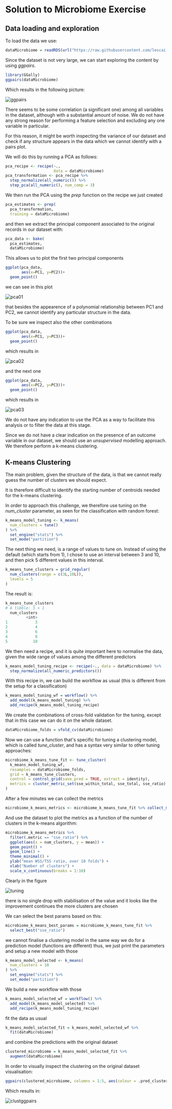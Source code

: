 # Solution to Microbiome Exercise


## Data loading and exploration

To load the data we use:

```R
dataMicrobiome = readRDS(url("https://raw.githubusercontent.com/lescai-teaching/class-bigdata-2023/main/L18_modelling_exercises/L18_dataset_dataMicrobiome.rds"))
```
Since the dataset is not very large, we can start exploring the content by using *ggpairs*.

```R
library(GGally)
ggpairs(dataMicrobiome)
```

Which results in the following picture:

![ggpairs](./L18_sol03_ggpairs.png)

There seems to be some correlation (a significant one) among all variables in the dataset, although with a substantial amount of noise.
We do not have any strong reason for performing a feature selection and excluding any one variable in particular.

For this reason, it might be worth inspecting the variance of our dataset and check if any structure appears in the data which we cannot identify with a pairs plot.

We will do this by running a PCA as follows:

```R
pca_recipe <- recipe(~., 
                     data = dataMicrobiome)
pca_transformation <- pca_recipe %>% 
  step_normalize(all_numeric()) %>% 
  step_pca(all_numeric(), num_comp = 3)
```

We then run the PCA using the *prep* function on the recipe we just created

```R
pca_estimates <- prep(
  pca_transformation,
  training = dataMicrobiome)
```

and then we extract the principal component associated to the original records in our dataset with:

```R
pca_data <- bake(
  pca_estimates,
  dataMicrobiome)
```

This allows us to plot the first two principal components

```R
ggplot(pca_data,
       aes(x=PC1, y=PC2))+
  geom_point()
```

we can see in this plot

![pca01](./L18_sol03_pca01.png)

that besides the appearence of a polynomial relationship between PC1 and PC2, we cannot identify any particular structure in the data.

To be sure we inspect also the other combinations


```R
ggplot(pca_data,
       aes(x=PC1, y=PC3))+
  geom_point()
```

which results in

![pca02](./L18_sol03_pca02.png)

and the next one

```R
ggplot(pca_data,
       aes(x=PC2, y=PC3))+
  geom_point()
```
which results in

![pca03](./L18_sol03_pca03.png)

We do not have any indication to use the PCA as a way to facilitate this analysis or to filter the data at this stage. 

Since we do not have a clear indication on the presence of an outcome variable in our dataset, we should use an *unsupervised* modelling approach.
We therefore perform a k-means clustering.

## K-means Clustering

The main problem, given the structure of the data, is that we cannot really guess the number of clusters we should expect.

It is therefore difficult to identify the starting number of centroids needed for the k-means clustering.

In order to approach this challenge, we therefore use tuning on the *num_cluster* parameter, as seen for the classification with random forest:

```R
k_means_model_tuning <- k_means(
  num_clusters = tune()
) %>% 
  set_engine("stats") %>% 
  set_mode("partition")
```

The next thing we need, is a range of values to tune on. Instead of using the default (which starts from 1), I chose to use an interval between 3 and 10, and then pick 5 different values in this interval.

```R
k_means_tune_clusters = grid_regular(
  num_clusters(range = c(3L,10L)),
  levels = 5
)
```

The result is:

```R
k_means_tune_clusters
# A tibble: 5 × 1
  num_clusters
         <int>
1            3
2            4
3            6
4            8
5           10
```

We then need a recipe, and it is quite important here to normalise the data, given the wide range of values among the different predictors

```R
k_means_model_tuning_recipe <- recipe(~., data = dataMicrobiome) %>% 
  step_normalize(all_numeric_predictors())
```

With this recipe in, we can build the workflow as usual (this is different from the setup for a classification)

```R
k_means_model_tuning_wf = workflow() %>% 
  add_model(k_means_model_tuning) %>% 
  add_recipe(k_means_model_tuning_recipe)
```

We create the combinations of cross-fold validation for the tuning, except that in this case we can do it on the whole dataset.

```R
dataMicrobiome_folds = vfold_cv(dataMicrobiome)
```

Now we can use a function that's specific for tuning a clustering model, which is called *tune_cluster*, and has a syntax very similar to other tuning approaches:

```R
microbiome_k_means_tune_fit <- tune_cluster(
  k_means_model_tuning_wf,
  resamples = dataMicrobiome_folds,
  grid = k_means_tune_clusters,
  control = control_grid(save_pred = TRUE, extract = identity),
  metrics = cluster_metric_set(sse_within_total, sse_total, sse_ratio)
)
```

After a few minutes we can collect the metrics

```R
microbiome_k_means_metrics <- microbiome_k_means_tune_fit %>% collect_metrics()
```

And use the dataset to plot the metrics as a function of the number of clusters in the k-means algorithm:


```R
microbiome_k_means_metrics %>%
  filter(.metric == "sse_ratio") %>%
  ggplot(aes(x = num_clusters, y = mean)) +
  geom_point() +
  geom_line() +
  theme_minimal() +
  ylab("mean WSS/TSS ratio, over 10 folds") +
  xlab("Number of clusters") +
  scale_x_continuous(breaks = 1:10)
```

Clearly in the figure

![tuning](./L18_sol03_tuning.png)

there is no single drop with stabilisation of the value and it looks like the improvement continues the more clusters are chosen

We can select the best params based on this:

```R
microbiome_k_means_best_params = microbiome_k_means_tune_fit %>%
  select_best("sse_ratio")
```

we cannot finalise a clustering model in the same way we do for a prediction model (functions are different)
thus, we just print the parameters and setup a new model with those


```R
k_means_model_selected <- k_means(
  num_clusters = 10
) %>% 
  set_engine("stats") %>% 
  set_mode("partition")
```

We build a new workflow with those

```R
k_means_model_selected_wf = workflow() %>% 
  add_model(k_means_model_selected) %>% 
  add_recipe(k_means_model_tuning_recipe)
```

fit the data as usual

```R
k_means_model_selected_fit = k_means_model_selected_wf %>% 
  fit(dataMicrobiome)
```
and combine the predictions with the original dataset


```R
clustered_microbiome = k_means_model_selected_fit %>%
  augment(dataMicrobiome)
```

In order to visually inspect the clustering on the original dataset visualisation:

```R
ggpairs(clustered_microbiome, columns = 1:5, aes(colour = .pred_cluster))
```

Which results in:

![clustggpairs](./L18_sol03_clustggpairs.png)